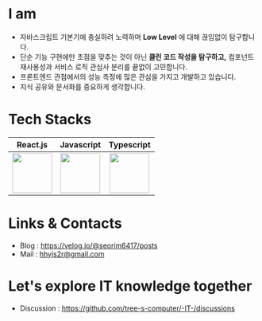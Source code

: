 

# I am

- 자바스크립트 기본기에 충실하려 노력하며 **Low Level** 에 대해 끊임없이 탐구합니다.
- 단순 기능 구현에만 초점을 맞추는 것이 아닌 **클린 코드 작성을 탐구하고,**  컴포넌트 재사용성과 서비스 로직 관심사 분리를 끝없이 고민합니다.
- 프론트엔드 관점에서의 성능 측정에 많은 관심을 가지고 개발하고 있습니다.
- 지식 공유와 문서화를 중요하게 생각합니다.
  
# Tech Stacks

|React.js|Javascript|Typescript|
|:-:|:-:|:-:|
| <img src="https://techstack-generator.vercel.app/react-icon.svg" width="80" height="80" /><br /> | <img src="https://techstack-generator.vercel.app/js-icon.svg" width="80" height="80" /><br /> | <img src="https://techstack-generator.vercel.app/ts-icon.svg" width="80" height="80" /><br /> | <img src="https://techstack-generator.vercel.app/python-icon.svg" width="80" height="80" /><br /> | <img src="https://techstack-generator.vercel.app/mysql-icon.svg" width="80" height="80" /><br /> |


# Links & Contacts

- Blog : https://velog.io/@seorim6417/posts
- Mail : hhyjs2r@gmail.com  

# Let's explore IT knowledge together
- Discussion : https://github.com/tree-s-computer/-IT-/discussions
